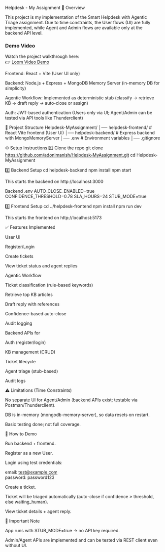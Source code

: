 Helpdesk - My Assignment
📌 Overview

This project is my implementation of the Smart Helpdesk with Agentic Triage assignment.
Due to time constraints, the User flows (UI) are fully implemented, while Agent and Admin flows are available only at the backend API level.

### Demo Video
Watch the project walkthrough here:  
👉 [Loom Video Demo](https://www.loom.com/share/7f363ba6a9c24a4f8f0e9d9c128e6357?sid=f44f938d-d2e4-4296-9304-6460133e4fd0)

Frontend: React + Vite (User UI only)

Backend: Node.js + Express + MongoDB Memory Server (in-memory DB for simplicity)

Agentic Workflow: Implemented as deterministic stub (classify → retrieve KB → draft reply → auto-close or assign)

Auth: JWT-based authentication (Users only via UI; Agent/Admin can be tested via API tools like Thunderclient)

📂 Project Structure
Helpdesk-MyAssignment/
│── helpdesk-frontend/   # React Vite frontend (User UI)
│── helpdesk-backend/    # Express backend with MongoMemoryServer
│── .env                 # Environment variables
│── .gitignore

⚙️ Setup Instructions
1️⃣ Clone the repo
git clone https://github.com/adonimanish/Helpdesk-MyAssignment.git
cd Helpdesk-MyAssignment

2️⃣ Backend Setup
cd helpdesk-backend
npm install
npm start


This starts the backend on http://localhost:3000

Backend .env
AUTO_CLOSE_ENABLED=true
CONFIDENCE_THRESHOLD=0.78
SLA_HOURS=24
STUB_MODE=true

3️⃣ Frontend Setup
cd ../helpdesk-frontend
npm install
npm run dev

This starts the frontend on http://localhost:5173


✅ Features Implemented

User UI

Register/Login

Create tickets

View ticket status and agent replies

Agentic Workflow

Ticket classification (rule-based keywords)

Retrieve top KB articles

Draft reply with references

Confidence-based auto-close

Audit logging

Backend APIs for

Auth (register/login)

KB management (CRUD)

Ticket lifecycle

Agent triage (stub-based)

Audit logs

⚠️ Limitations (Time Constraints)

No separate UI for Agent/Admin (backend APIs exist; testable via Postman/Thunderclient).

DB is in-memory (mongodb-memory-server), so data resets on restart.

Basic testing done; not full coverage.

🚀 How to Demo

Run backend + frontend.

Register as a new User.

Login using test credentials:

email: test@example.com  
password: password123


Create a ticket.

Ticket will be triaged automatically (auto-close if confidence ≥ threshold, else waiting_human).

View ticket details + agent reply.

📌 Important Note

App runs with STUB_MODE=true → no API key required.

Admin/Agent APIs are implemented and can be tested via REST client even without UI.